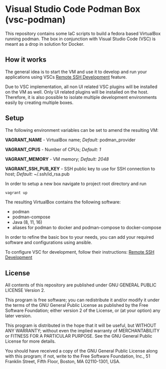 # Visual Studio Code Podman Box (vsc-podman)

This repository contains some IaC scripts to build a fedora based VirtualBox running podman. The box in conjunction with Visual Studio Code (VSC) is meant as a drop in solution for Docker.

## How it works

The general idea is to start the VM and use it to develop and run your applications using VSCs [Remote SSH Development](https://code.visualstudio.com/docs/remote/ssh) feature.

Due to VSC implementation, all non UI related VSC plugins will be installed on the VM as well. Only UI related plugins will be installed on the host. Therefore, it is also possible to isolate multiple development environments easily by creating multiple boxes.

## Setup

The following environment variables can be set to amend the resulting VM:

**VAGRANT_NAME** - VirtualBox name; *Default:* podman_provider

**VAGRANT_CPUS** - Number of CPUs; *Default: 1*

**VAGRANT_MEMORY** - VM memory; *Default: 2048*

**VAGRANT_SSH_PUB_KEY** - SSH public key to use for SSH connection to host; *Default:* ~/.ssh/id_rsa.pub

In order to setup a new box navigate to project root directory and run

```bash
vagrant up
```

The resulting VirtualBox contains the following software:
 - podman
 - podman-compose
 - Java (8, 11, 16)
 - aliases for podman to docker and podman-compose to docker-compose

In order to refine the basic box to your needs, you can add your required software and configurations using ansible.

To configure VSC for development, follow their instructions: [Remote SSH Development](https://code.visualstudio.com/docs/remote/ssh)

## License

All contents of this repository are published under GNU GENERAL PUBLIC LICENSE Version 2.

This program is free software; you can redistribute it and/or modify it under the terms of the GNU General Public License as published by the Free Software Foundation; either version 2 of the License, or (at your option) any later version.

This program is distributed in the hope that it will be useful, but WITHOUT ANY WARRANTY; without even the implied warranty of MERCHANTABILITY or FITNESS FOR A PARTICULAR PURPOSE.  See the GNU General Public License for more details.

You should have received a copy of the GNU General Public License along with this program; if not, write to the Free Software Foundation, Inc., 51 Franklin Street, Fifth Floor, Boston, MA  02110-1301, USA.